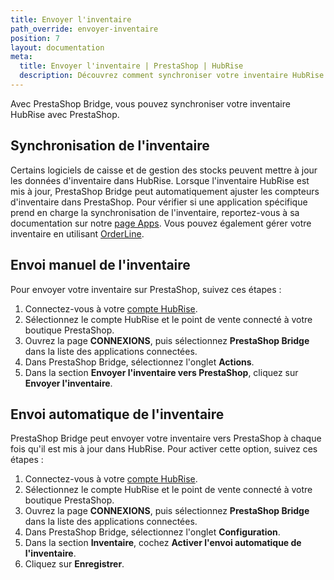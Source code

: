 ```yaml
---
title: Envoyer l'inventaire
path_override: envoyer-inventaire
position: 7
layout: documentation
meta:
  title: Envoyer l'inventaire | PrestaShop | HubRise
  description: Découvrez comment synchroniser votre inventaire HubRise avec PrestaShop et masquer automatiquement les produits hors stock de votre site internet.
---
```


Avec PrestaShop Bridge, vous pouvez synchroniser votre inventaire HubRise avec PrestaShop.

## Synchronisation de l'inventaire

Certains logiciels de caisse et de gestion des stocks peuvent mettre à jour les données d'inventaire dans HubRise. Lorsque l'inventaire HubRise est mis à jour, PrestaShop Bridge peut automatiquement ajuster les compteurs d'inventaire dans PrestaShop. Pour vérifier si une application spécifique prend en charge la synchronisation de l'inventaire, reportez-vous à sa documentation sur notre [page Apps](/apps). Vous pouvez également gérer votre inventaire en utilisant [OrderLine](/apps/orderline/overview).

## Envoi manuel de l'inventaire

Pour envoyer votre inventaire sur PrestaShop, suivez ces étapes :

1. Connectez-vous à votre [compte HubRise](https://manager.hubrise.com).
2. Sélectionnez le compte HubRise et le point de vente connecté à votre boutique PrestaShop.
3. Ouvrez la page **CONNEXIONS**, puis sélectionnez **PrestaShop Bridge** dans la liste des applications connectées.
4. Dans PrestaShop Bridge, sélectionnez l'onglet **Actions**.
5. Dans la section **Envoyer l'inventaire vers PrestaShop**, cliquez sur **Envoyer l'inventaire**.

## Envoi automatique de l'inventaire

PrestaShop Bridge peut envoyer votre inventaire vers PrestaShop à chaque fois qu'il est mis à jour dans HubRise. Pour activer cette option, suivez ces étapes :

1. Connectez-vous à votre [compte HubRise](https://manager.hubrise.com).
2. Sélectionnez le compte HubRise et le point de vente connecté à votre boutique PrestaShop.
3. Ouvrez la page **CONNEXIONS**, puis sélectionnez **PrestaShop Bridge** dans la liste des applications connectées.
4. Dans PrestaShop Bridge, sélectionnez l'onglet **Configuration**.
5. Dans la section **Inventaire**, cochez **Activer l'envoi automatique de l'inventaire**.
6. Cliquez sur **Enregistrer**.
